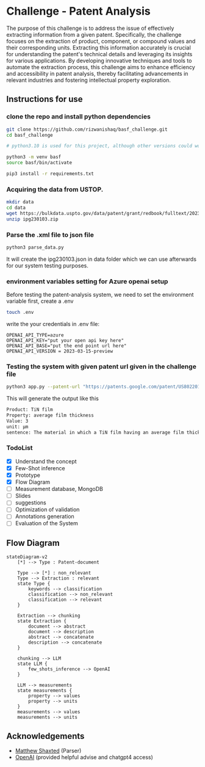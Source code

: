 # Challenge - Patent Analysis

The purpose of this challenge is to address the issue of effectively extracting information from a given patent. Specifically, the challenge focuses on the extraction of product, component, or compound values and their corresponding units. Extracting this information accurately is crucial for understanding the patent's technical details and leveraging its insights for various applications. By developing innovative techniques and tools to automate the extraction process, this challenge aims to enhance efficiency and accessibility in patent analysis, thereby facilitating advancements in relevant industries and fostering intellectual property exploration.

## Instructions for use

### clone the repo and install python dependencies

```bash
git clone https://github.com/rizwanishaq/basf_challenge.git
cd basf_challenge

# python3.10 is used for this project, although other versions could work as well but not tested

python3 -m venv basf
source basf/bin/activate

pip3 install -r requirements.txt

```

### Acquiring the data from USTOP.

```bash
mkdir data
cd data
wget https://bulkdata.uspto.gov/data/patent/grant/redbook/fulltext/2023/ipg230103.zip
unzip ipg230103.zip
```

### Parse the .xml file to json file

```bash
python3 parse_data.py
```

It will create the ipg230103.json in data folder which we can use afterwards for our system testing purposes.

### environment variables setting for Azure openai setup

Before testing the patent-analysis system, we need to set the environment variable first, create a .env

```bash
touch .env
```

write the your credentials in .env file:

```.env
OPENAI_API_TYPE=azure
OPENAI_API_KEY="put your open api key here"
OPENAI_API_BASE="put the end point url here"
OPENAI_API_VERSION = 2023-03-15-preview
```

### Testing the system with given patent url given in the challenge file

```bash
python3 app.py --patent-url "https://patents.google.com/patent/US8022010B2/en"
```

This will generate the output like this

```sh
Product: TiN film
Property: average film thickness
Value: 3
unit: µm
sentence: The material in which a TiN film having an average film thickness of 3 µm had been formed on the surface of Present product 1 was made Present product 17, and the material in which a TiAlN film having an average film thickness of 3 µm had been formed on the surface of Present product 1 was made Present product 18.
```

### TodoList

- [x] Understand the concept
- [x] Few-Shot inference
- [x] Prototype
- [x] Flow Diagram
- [ ] Measurement database, MongoDB
- [ ] Slides
- [ ] suggestions
- [ ] Optimization of validation
- [ ] Annotations generation
- [ ] Evaluation of the System

## Flow Diagram

```mermaid
stateDiagram-v2
    [*] --> Type : Patent-document

    Type --> [*] : non_relevant
    Type --> Extraction : relevant
    state Type {
        keywords --> classification
        classification --> non_relevant
        classification --> relevant
    }

    Extraction --> chunking
    state Extraction {
        document --> abstract
        document --> description
        abstract --> concatenate
        description --> concatenate
    }

    chunking --> LLM
    state LLM {
        few_shots_inference --> OpenAI
    }

    LLM --> measurements
    state measurements {
        property --> values
        property --> units
    }
    measurements --> values
    measurements --> units

```

## Acknowledgements

- [Matthew Shaxted](https://github.com/mattshax/ipagent) (Parser)
- [OpenAI](https://openai.com/) (provided helpful advise and chatgpt4 access)

```

```
